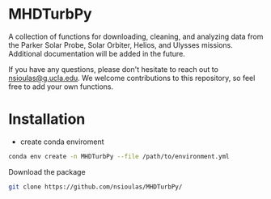 # MHDTurbPy
A collection of functions for downloading, cleaning, and analyzing data from the Parker Solar Probe, Solar Orbiter, Helios, and Ulysses missions. Additional documentation will be added in the future.

If you have any questions, please don't hesitate to reach out to nsioulas@g.ucla.edu. We welcome contributions to this repository, so feel free to add your own functions.



# Installation
  - create conda enviroment
  
```bash
conda env create -n MHDTurbPy --file /path/to/environment.yml
```

Download the package
``` bash
git clone https://github.com/nsioulas/MHDTurbPy/
```
